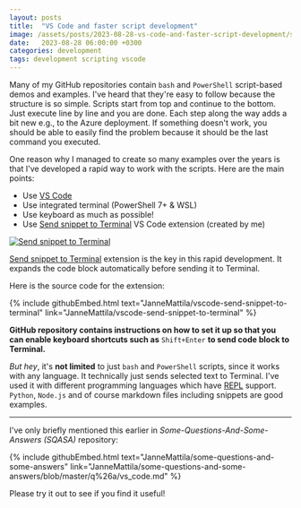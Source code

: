 ```yaml
---
layout: posts
title:  "VS Code and faster script development"
image: /assets/posts/2023-08-28-vs-code-and-faster-script-development/share.gif
date:   2023-08-28 06:00:00 +0300
categories: development
tags: development scripting vscode
---
```

Many of my GitHub repositories contain `bash` and `PowerShell` script-based demos and examples.
I've heard that they're easy to follow because the structure is so simple.
Scripts start from top and continue to the bottom. Just execute line by line and you are done.
Each step along the way adds a bit new e.g., to the Azure deployment.
If something doesn't work, you should be able to easily find the problem because it should
be the last command you executed.

One reason why I managed to create so many examples over the years is that I've developed a rapid way to
work with the scripts. 
Here are the main points:

- Use [VS Code](https://code.visualstudio.com/)
- Use integrated terminal (PowerShell 7+ & WSL)
- Use keyboard as much as possible!
- Use [Send snippet to Terminal](https://marketplace.visualstudio.com/items?itemName=jannemattila.send-snippet-to-terminal) VS Code extension (created by me)


[![Send snippet to Terminal](/assets/posts/2023-08-28-vs-code-and-faster-script-development/share.gif)](/assets/posts/2023-08-28-vs-code-and-faster-script-development/share.gif)

[Send snippet to Terminal](https://marketplace.visualstudio.com/items?itemName=jannemattila.send-snippet-to-terminal)
extension is the key in this rapid development. 
It expands the code block automatically before sending it to Terminal.

Here is the source code for the extension:

{% include githubEmbed.html text="JanneMattila/vscode-send-snippet-to-terminal" link="JanneMattila/vscode-send-snippet-to-terminal" %}

**GitHub repository contains instructions on how to set it up so that you can
enable keyboard shortcuts such as** `Shift+Enter` **to send code block to Terminal.**

_But hey_, it's **not limited** to just `bash` and `PowerShell` scripts, since it works with any language.
It technically just sends selected text to Terminal.
I've used it with different programming languages which have [REPL](https://en.wikipedia.org/wiki/Read%E2%80%93eval%E2%80%93print_loop) support.
`Python`, `Node.js` and of course markdown files including snippets are good examples.

---

I've only briefly mentioned this earlier in _Some-Questions-And-Some-Answers (SQASA)_ repository:

{% include githubEmbed.html text="JanneMattila/some-questions-and-some-answers" link="JanneMattila/some-questions-and-some-answers/blob/master/q%26a/vs_code.md" %}

Please try it out to see if you find it useful!
